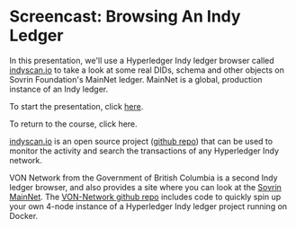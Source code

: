 # Screencast: Browsing An Indy Ledger

In this presentation, we'll use a Hyperledger Indy ledger browser called [indyscan.io](https://indyscan.io) to take a look at some real DIDs, schema and other objects on Sovrin Foundation's MainNet ledger. MainNet is a global, production instance of an Indy ledger.

To start the presentation, click [here](https://www.youtube.com/watch?v=9UwTTsX0UpU).

To return to the course, click here.

[indyscan.io](https://indyscan.io) is an open source project ([github repo](https://github.com/Patrik-Stas/indyscan)) that can be used to monitor the activity and search the transactions of any Hyperledger Indy network.

VON Network from the Government of British Columbia is a second Indy ledger browser, and also provides a site where you can look at the [Sovrin MainNet](https://sovrin-mainnet-browser.vonx.io/). The [VON-Network github repo](https://github.com/bcgov/von-network) includes code to quickly spin up your own 4-node instance of a Hyperledger Indy ledger project running on Docker.

